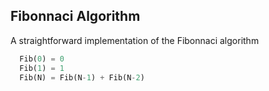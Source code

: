 ## Fibonnaci Algorithm

A straightforward implementation of the Fibonnaci algorithm

```python
  Fib(0) = 0 
  Fib(1) = 1
  Fib(N) = Fib(N-1) + Fib(N-2)
```

